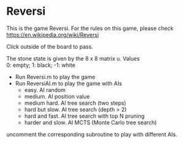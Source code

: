 # Reversi

This is the game Reversi. For the rules on this game, please check https://en.wikipedia.org/wiki/Reversi

Click outside of the board to pass. 

The stone state is given by the 8 x 8 matrix u.  Values  
0: empty;   1: black;   -1: white

- Run Reversi.m to play the game 
- Run ReversiAI.m to play the game with AIs
   - easy.  AI random
   - medium.  AI position value
   - medium hard.  AI tree search (two steps)
   - hard but slow.  AI tree search (depth > 2)
   - hard and fast.  AI tree search with top N pruning
   - harder and slow. AI MCTS (Monte Carlo tree search)
   
uncomment the corresponding subroutine to play with different AIs.
